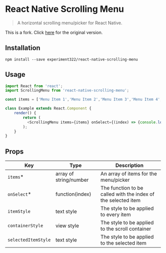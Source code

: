 # React Native Scrolling Menu
> A horizontal scrolling menu/picker for React Native.

This is a fork. Click [here](https://github.com/ccm-innovation/react-native-scrolling-menu) for the original version.

## Installation
`npm install --save experiment322/react-native-scrolling-menu`

## Usage
```JavaScript
import React from 'react';
import ScrollingMenu from 'react-native-scrolling-menu';

const items = ['Menu Item 1','Menu Item 2','Menu Item 3','Menu Item 4','Menu Item 5'];

class Example extends React.Component {
    render() {
        return (
          <ScrollingMenu items={items} onSelect={(index) => {console.log(items[index]);}}/>
        );
    } 
}
```

## Props
|Key |Type |Description |
|--- |--- |--- |
|`items`*|array of string/number|An array of items for the menu/picker|
|`onSelect`*|function(index)|The function to be called with the index of the selected item|
|`itemStyle`|text style|The style to be applied to every item|
|`containerStyle`|view style|The style to be applied to the scroll container|
|`selectedItemStyle`|text style|The style to be applied to the selected item|
